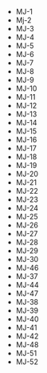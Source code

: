- MJ-1
- Mj-2
- MJ-3
- MJ-4
- MJ-5
- MJ-6
- MJ-7
- MJ-8
- MJ-9
- MJ-10
- MJ-11
- MJ-12
- MJ-13
- MJ-14
- MJ-15
- MJ-16
- MJ-17
- MJ-18
- MJ-19
- MJ-20
- MJ-21
- MJ-22
- MJ-23
- MJ-24
- MJ-25
- MJ-26
- MJ-27
- MJ-28
- MJ-29
- MJ-30
- MJ-46
- MJ-37
- MJ-44
- MJ-47
- MJ-38
- MJ-39
- MJ-40
- MJ-41
- MJ-42
- MJ-48
- MJ-51
- MJ-52
